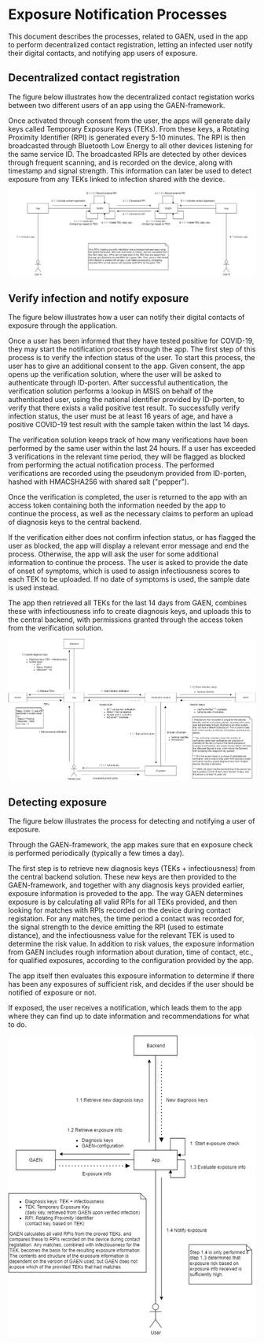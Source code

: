 # Exposure Notification Processes

This document describes the processes, related to GAEN, used in the app to perform decentralized contact registration, letting an infected user notify their digital contacts, and notifying app users of exposure.

## Decentralized contact registration

The figure below illustrates how the decentralized contact registation works between two different users of an app using the GAEN-framework.

Once activated through consent from the user, the apps will generate daily keys called Temporary Exposure Keys (TEKs).
From these keys, a Rotating Proximity Identifier (RPI) is generated every 5-10 minutes.
The RPI is then broadcasted through Bluetooth Low Energy to all other devices listening for the same service ID.
The broadcasted RPIs are detected by other devices through frequent scanning, and is recorded on the device, along with timestamp and signal strength.
This information can later be used to detect exposure from any TEKs linked to infection shared with the device.

![Smittestopp components overview](diagrams/Smittestopp_contact_registration_en.png)
## Verify infection and notify exposure

The figure below illustrates how a user can notify their digital contacts of exposure through the application.

Once a user has been informed that they have tested positive for COVID-19, they may start the notification process through the app.
The first step of this process is to verify the infection status of the user.
To start this process, the user has to give an additional consent to the app.
Given consent, the app opens up the verification solution, where the user will be asked to authenticate through ID-porten.
After successful authentication, the verification solution performs a lookup in MSIS on behalf of the authenticated user, using the national identifier provided by ID-porten, to verify that there exists a valid positive test result.
To successfully verify infection status, the user must be at least 16 years of age, and have a positive COVID-19 test result with the sample taken within the last 14 days.

The verification solution keeps track of how many verifications have been performed by the same user within the last 24 hours.
If a user has exceeded 3 verifications in the relevant time period, they will be flagged as blocked from performing the actual notification process.
The performed verifications are recorded using the pseudonym provided from ID-porten, hashed with HMACSHA256 with shared salt ("pepper").

Once the verification is completed, the user is returned to the app with an access token containing both the information needed by the app to continue the process, as well as the necessary claims to perform an upload of diagnosis keys to the central backend.

If the verification either does not confirm infection status, or has flagged the user as blocked, the app will display a relevant error message and end the process.
Otherwise, the app will ask the user for some additional information to continue the process.
The user is asked to provide the date of onset of symptoms, which is used to assign infectiousness scores to each TEK to be uploaded.
If no date of symptoms is used, the sample date is used instead.

The app then retrieved all TEKs for the last 14 days from GAEN, combines these with infectiousness info to create diagnosis keys, and uploads this to the central backend, with permissions granted through the access token from the verification solution.

![Smittestopp components overview](diagrams/Smittestopp_notify_contacts_en.png)

## Detecting exposure

The figure below illustrates the process for detecting and notifying a user of exposure.

Through the GAEN-framework, the app makes sure that en exposure check is performed periodically (typically a few times a day).

The first step is to retrieve new diagnosis keys (TEKs + infectiousness) from the central backend solution.
These new keys are then provided to the GAEN-framework, and together with any diagnosis keys provided earlier, exposure information is proveded to the app.
The way GAEN determines exposure is by calculating all valid RPIs for all TEKs provided, and then looking for matches with RPIs recorded on the device during contact registation.
For any matches, the time period a contact was recorded for, the signal strength to the device emitting the RPI (used to estimate distance), and the infectiousness value for the relevant TEK is used to determine the risk value.
In addition to risk values, the exposure information from GAEN includes rough information about duration, time of contact, etc., for qualified exposures, according to the configuration provided by the app.

The app itself then evaluates this exposure information to determine if there has been any exposures of sufficient risk, and decides if the user should be notified of exposure or not.

If exposed, the user receives a notification, which leads them to the app where they can find up to date information and recommendations for what to do.

![Smittestopp components overview](diagrams/Smittestopp_receive_notification_en.png)
